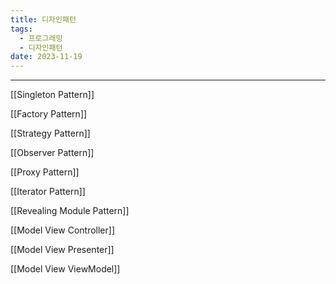 ```yaml
---
title: 디자인패턴
tags:
  - 프로그래밍
  - 디자인패턴
date: 2023-11-19
---
```

---


[[Singleton Pattern]]

[[Factory Pattern]]

[[Strategy Pattern]]

[[Observer Pattern]]

[[Proxy Pattern]]

[[Iterator Pattern]]

[[Revealing Module Pattern]]

[[Model View Controller]]

[[Model View Presenter]]

[[Model View ViewModel]]

